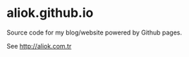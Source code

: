 # aliok.github.io

Source code for my blog/website powered by Github pages.

See <http://aliok.com.tr>
